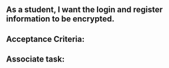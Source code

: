 ## As a student, I want the login and register information to be encrypted.

## Acceptance Criteria:


## Associate task:

